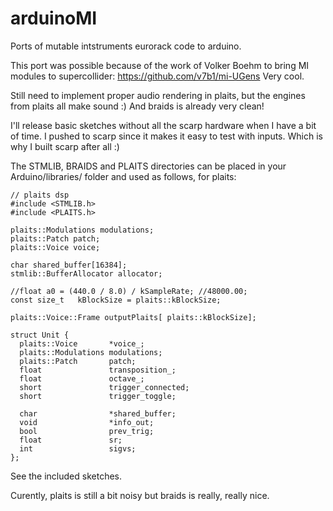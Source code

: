 # arduinoMI
Ports of mutable intstruments eurorack code to arduino.

This port was possible because of the work of Volker Boehm to bring MI modules to supercollider: https://github.com/v7b1/mi-UGens Very cool.

Still need to implement proper audio rendering in plaits, but the engines from plaits all make sound :) And braids is already very clean!

I'll release basic sketches without all the scarp hardware when I have a bit of time. I pushed to scarp since it makes it easy to test with inputs. Which is why I built scarp after all :)

The STMLIB, BRAIDS and PLAITS directories can be placed in your Arduino/libraries/ folder and used as follows, for plaits:
```
// plaits dsp
#include <STMLIB.h>
#include <PLAITS.h>

plaits::Modulations modulations;
plaits::Patch patch;
plaits::Voice voice;

char shared_buffer[16384];
stmlib::BufferAllocator allocator;

//float a0 = (440.0 / 8.0) / kSampleRate; //48000.00;
const size_t   kBlockSize = plaits::kBlockSize;

plaits::Voice::Frame outputPlaits[ plaits::kBlockSize];

struct Unit {
  plaits::Voice       *voice_;
  plaits::Modulations modulations;
  plaits::Patch       patch;
  float               transposition_;
  float               octave_;
  short               trigger_connected;
  short               trigger_toggle;

  char                *shared_buffer;
  void                *info_out;
  bool                prev_trig;
  float               sr;
  int                 sigvs;
};

```

See the included sketches.

Curently, plaits is still a bit noisy but braids is really, really nice. 
